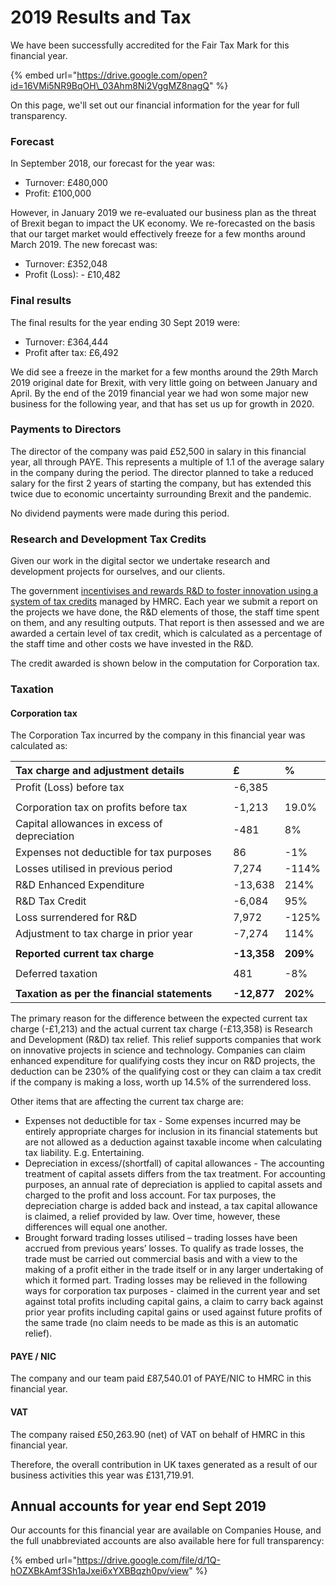 # 2019 Results and Tax

We have been successfully accredited for the Fair Tax Mark for this financial year.

{% embed url="https://drive.google.com/open?id=16VMi5NR9BqOH\_03Ahm8Ni2VggMZ8nagQ" %}

On this page, we'll set out our financial information for the year for full transparency.

### Forecast

In September 2018, our forecast for the year was:

* Turnover: £480,000
* Profit: £100,000

However, in January 2019 we re-evaluated our business plan as the threat of Brexit began to impact the UK economy. We re-forecasted on the basis that our target market would effectively freeze for a few months around March 2019. The new forecast was:

* Turnover: £352,048
* Profit \(Loss\): - £10,482

### Final results

The final results for the year ending 30 Sept 2019 were:

* Turnover: £364,444
* Profit after tax: £6,492

We did see a freeze in the market for a few months around the 29th March 2019 original date for Brexit, with very little going on between January and April. By the end of the 2019 financial year we had won some major new business for the following year, and that has set us up for growth in 2020.

### Payments to Directors

The director of the company was paid £52,500 in salary in this financial year, all through PAYE. This represents a multiple of 1.1 of the average salary in the company during the period. The director planned to take a reduced salary for the first 2 years of starting the company, but has extended this twice due to economic uncertainty surrounding Brexit and the pandemic.

No dividend payments were made during this period.

### Research and Development Tax Credits

Given our work in the digital sector we undertake research and development projects for ourselves, and our clients. 

The government [incentivises and rewards R&D to foster innovation using a system of tax credits](https://www.gov.uk/guidance/corporation-tax-research-and-development-tax-relief-for-small-and-medium-sized-enterprises) managed by HMRC. Each year we submit a report on the projects we have done, the R&D elements of those, the staff time spent on them, and any resulting outputs. That report is then assessed and we are awarded a certain level of tax credit, which is calculated as a percentage of the staff time and other costs we have invested in the R&D.

The credit awarded is shown below in the computation for Corporation tax.

### Taxation

#### Corporation tax

The Corporation Tax incurred by the company in this financial year was calculated as:

| Tax charge and adjustment details | £ | % |
| :--- | :--- | :--- |
| Profit \(Loss\) before tax | -6,385 |  |
|  |  |  |
| Corporation tax on profits before tax | -1,213 | 19.0% |
| Capital allowances in excess of depreciation | -481 | 8% |
| Expenses not deductible for tax purposes | 86 | -1% |
| Losses utilised in previous period | 7,274 | -114% |
| R&D Enhanced Expenditure | -13,638 | 214% |
| R&D Tax Credit | -6,084 | 95% |
| Loss surrendered for R&D | 7,972 | -125% |
| Adjustment to tax charge in prior year | -7,274 | 114% |
|  |  |  |
| **Reported current tax charge** | **-13,358** | **209%** |
|  |  |  |
| Deferred taxation | 481 | -8% |
|  |  |  |
| **Taxation as per the financial statements** | **-12,877** | **202%** |

The primary reason for the difference between the expected current tax charge \(-£1,213\) and the actual current tax charge \(-£13,358\) is Research and Development \(R&D\) tax relief. This relief supports companies that work on innovative projects in science and technology. Companies can claim enhanced expenditure for qualifying costs they incur on R&D projects, the deduction can be 230% of the qualifying cost or they can claim a tax credit if the company is making a loss, worth up 14.5% of the surrendered loss.

Other items that are affecting the current tax charge are:

* Expenses not deductible for tax - Some expenses incurred may be entirely appropriate charges for inclusion in its financial statements but are not allowed as a deduction against taxable income when calculating tax liability. E.g. Entertaining.
* Depreciation in excess/\(shortfall\) of capital allowances - The accounting treatment of capital assets differs from the tax treatment. For accounting purposes, an annual rate of depreciation is applied to capital assets and charged to the profit and loss account. For tax purposes, the depreciation charge is added back and instead, a tax capital allowance is claimed, a relief provided by law. Over time, however, these differences will equal one another.
* Brought forward trading losses utilised – trading losses have been accrued from previous years’ losses. To qualify as trade losses, the trade must be carried out commercial basis and with a view to the making of a profit either in the trade itself or in any larger undertaking of which it formed part. Trading losses may be relieved in the following ways for corporation tax purposes - claimed in the current year and set against total profits including capital gains, a claim to carry back against prior year profits including capital gains or used against future profits of the same trade \(no claim needs to be made as this is an automatic relief\).

#### PAYE / NIC

The company and our team paid £87,540.01 of PAYE/NIC to HMRC in this financial year.

#### VAT

The company raised £50,263.90 \(net\) of VAT on behalf of HMRC in this financial year.



Therefore, the overall contribution in UK taxes generated as a result of our business activities this year was £131,719.91.

## Annual accounts for year end Sept 2019

Our accounts for this financial year are available on Companies House, and the full unabbreviated accounts are also available here for full transparency:

{% embed url="https://drive.google.com/file/d/1Q-hOZXBkAmf3Sh1aJxei6xYXBBqzh0pv/view" %}



